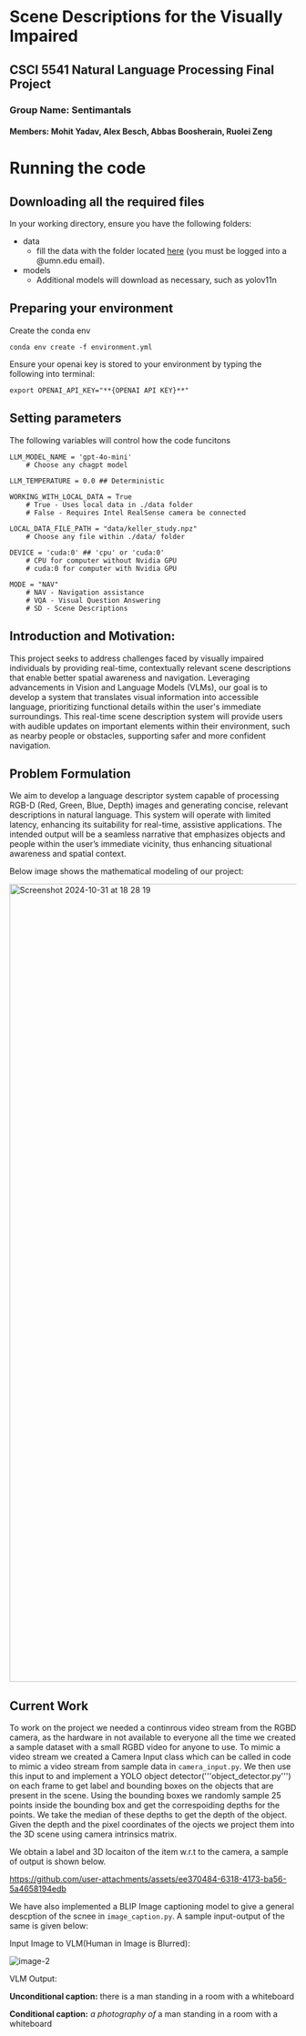 # Scene Descriptions for the Visually Impaired
## CSCI 5541 Natural Language Processing Final Project
### Group Name: Sentimantals
#### Members: Mohit Yadav, Alex Besch, Abbas Boosherain, Ruolei Zeng



# Running the code
## Downloading all the required files
In your working directory, ensure you have the following folders:
- data
    - fill the data with the folder located [here](https://drive.google.com/drive/folders/1V4nHudH28UQZuzTyz9ETtODgYE5Jx2lJ?usp=sharing) (you must be logged into a @umn.edu email).
- models
    - Additional models will download as necessary, such as yolov11n

## Preparing your environment
Create the conda env
```
conda env create -f environment.yml
```

Ensure your openai key is stored to your environment by typing the following into terminal:
```
export OPENAI_API_KEY="**{OPENAI API KEY}**"
```

## Setting parameters
The following variables will control how the code funcitons
```
LLM_MODEL_NAME = 'gpt-4o-mini' 
    # Choose any chagpt model

LLM_TEMPERATURE = 0.0 ## Deterministic

WORKING_WITH_LOCAL_DATA = True 
    # True - Uses local data in ./data folder
    # False - Requires Intel RealSense camera be connected

LOCAL_DATA_FILE_PATH = "data/keller_study.npz" 
    # Choose any file within ./data/ folder

DEVICE = 'cuda:0' ## 'cpu' or 'cuda:0'
    # CPU for computer without Nvidia GPU
    # cuda:0 for computer with Nvidia GPU

MODE = "NAV" 
    # NAV - Navigation assistance
    # VQA - Visual Question Answering
    # SD - Scene Descriptions
```

## Introduction and Motivation:
This project seeks to address challenges faced by visually impaired individuals by providing real-time, contextually relevant scene descriptions that enable better spatial awareness and navigation. Leveraging advancements in Vision and Language Models (VLMs), our goal is to develop a system that translates visual information into accessible language, prioritizing functional details within the user's immediate surroundings. This real-time scene description system will provide users with audible updates on important elements within their environment, such as nearby people or obstacles, supporting safer and more confident navigation.

## Problem Formulation

We aim to develop a language descriptor system capable of processing RGB-D (Red, Green, Blue, Depth) images and generating concise, relevant descriptions in natural language. This system will operate with limited latency, enhancing its suitability for real-time, assistive applications. The intended output will be a seamless narrative that emphasizes objects and people within the user’s immediate vicinity, thus enhancing situational awareness and spatial context.

Below image shows the mathematical modeling of our project:

<img width="1402" alt="Screenshot 2024-10-31 at 18 28 19" src="https://github.com/user-attachments/assets/ada3581d-5699-44c8-a184-4f40738c068a">

## Current Work

To work on the project we needed a continrous video stream from the RGBD camera, as the hardware in not available to everyone all the time we created a sample dataset with a small RGBD video for anyone to use. To mimic a video stream we created a Camera Input class which can be called in code to mimic a video stream from sample data in ```camera_input.py```. We then use this input to and implement a YOLO object detector('''object_detector.py''') on each frame to get label and bounding boxes on the objects that are present in the scene. Using the bounding boxes we randomly sample 25 points inside the bounding box and get the correspoiding depths for the points. We take the median of these depths to get the depth of the object. Given the depth and the pixel coordinates of the ojects we project them into the 3D scene using camera intrinsics matrix. 

We obtain a label and 3D locaiton of the item w.r.t to the camera, a sample of output is shown below.

https://github.com/user-attachments/assets/ee370484-6318-4173-ba56-5a4658194edb

We have also implemented a BLIP Image captioning model to give a general descption of the scnee in ```image_caption.py```. A sample input-output of the same is given below:

Input Image to VLM(Human in Image is Blurred):

![image-2](https://github.com/user-attachments/assets/adc742af-810f-4515-903f-49a36d6106ad)

VLM Output:

**Unconditional caption:** there is a man standing in a room with a whiteboard

**Conditional caption:** _a photography of_ a man standing in a room with a whiteboard




